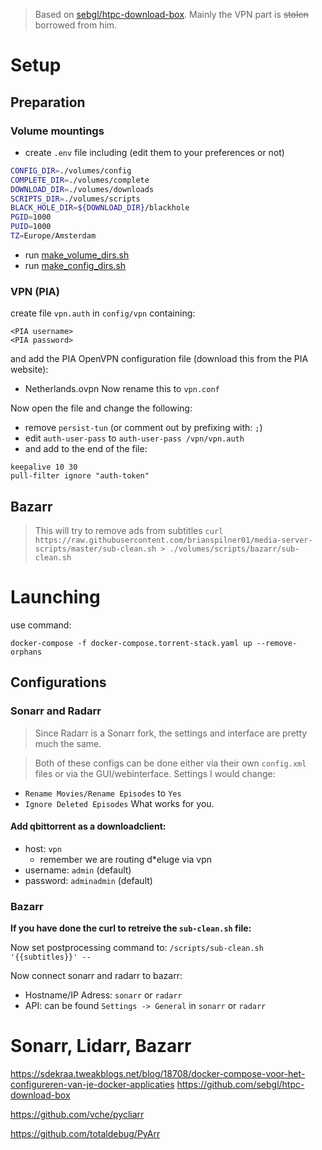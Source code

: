 > Based on [sebgl/htpc-download-box](https://github.com/sebgl/htpc-download-box).
> Mainly the VPN part is ~~stolen~~ borrowed from him.

# Setup

## Preparation

### Volume mountings

- create `.env` file including (edit them to your preferences or not)

```sh
CONFIG_DIR=./volumes/config
COMPLETE_DIR=./volumes/complete
DOWNLOAD_DIR=./volumes/downloads
SCRIPTS_DIR=./volumes/scripts
BLACK_HOLE_DIR=${DOWNLOAD_DIR}/blackhole
PGID=1000
PUID=1000
TZ=Europe/Amsterdam
```

- run [make_volume_dirs.sh](./make_volume_dirs.sh)
- run [make_config_dirs.sh](./make_config_dirs.sh)

### VPN (PIA)

create file `vpn.auth` in `config/vpn` containing:

```
<PIA username>
<PIA password>
```

and add the PIA OpenVPN configuration file (download this from the PIA website):

- Netherlands.ovpn
  Now rename this to `vpn.conf`

Now open the file and change the following:

- remove `persist-tun` (or comment out by prefixing with: `;`)
- edit `auth-user-pass` to `auth-user-pass /vpn/vpn.auth`
- and add to the end of the file:

```
keepalive 10 30
pull-filter ignore "auth-token"
```

## Bazarr

> This will try to remove ads from subtitles
> `curl https://raw.githubusercontent.com/brianspilner01/media-server-scripts/master/sub-clean.sh > ./volumes/scripts/bazarr/sub-clean.sh`

# Launching

use command:

```
docker-compose -f docker-compose.torrent-stack.yaml up --remove-orphans
```

## Configurations

### Sonarr and Radarr

> Since Radarr is a Sonarr fork, the settings and interface are pretty much the same.

> Both of these configs can be done either via their own `config.xml` files or via the GUI/webinterface.
> Settings I would change:

- `Rename Movies/Rename Episodes` to `Yes`
- `Ignore Deleted Episodes` What works for you.

#### Add qbittorrent as a downloadclient:

- host: `vpn`
  - remember we are routing d\*eluge via vpn
- username: `admin` (default)
- password: `adminadmin` (default)

### Bazarr

**If you have done the curl to retreive the `sub-clean.sh` file:**

Now set postprocessing command to: `/scripts/sub-clean.sh '{{subtitles}}' --`

Now connect sonarr and radarr to bazarr:

- Hostname/IP Adress: `sonarr` or `radarr`
- API: can be found `Settings -> General` in `sonarr` or `radarr`

# Sonarr, Lidarr, Bazarr

https://sdekraa.tweakblogs.net/blog/18708/docker-compose-voor-het-configureren-van-je-docker-applicaties
https://github.com/sebgl/htpc-download-box

https://github.com/vche/pycliarr

https://github.com/totaldebug/PyArr
